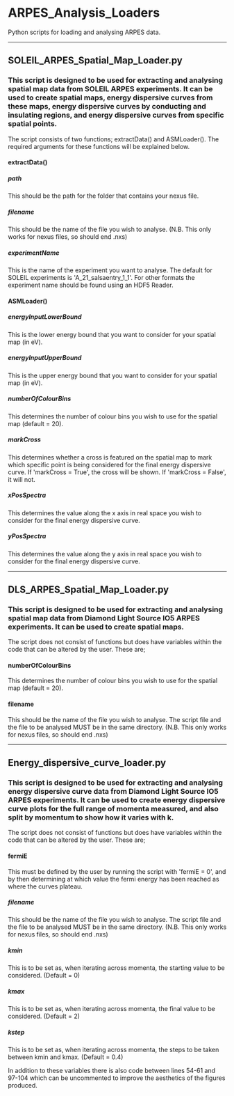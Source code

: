 # ARPES_Analysis_Loaders
Python scripts for loading and analysing ARPES data.

---

## SOLEIL_ARPES_Spatial_Map_Loader.py
### This script is designed to be used for extracting and analysing spatial map data from SOLEIL ARPES experiments. It can be used to create spatial maps, energy dispersive curves from these maps, energy dispersive curves by conducting and insulating regions, and energy dispersive curves from specific spatial points.

The script consists of two functions; extractData() and ASMLoader(). The required arguments for these functions will be explained below.

#### extractData()
##### path
This should be the path for the folder that contains your nexus file.
##### filename
This should be the name of the file you wish to analyse. (N.B. This only works for nexus files, so should end .nxs)
##### experimentName
This is the name of the experiment you want to analyse. The default for SOLEIL experiments is 'A_21_salsaentry_1_1'. For other formats the experiment name should be found using an HDF5 Reader.

#### ASMLoader()
##### energyInputLowerBound
This is the lower energy bound that you want to consider for your spatial map (in eV).
##### energyInputUpperBound
This is the upper energy bound that you want to consider for your spatial map (in eV).
##### numberOfColourBins
This determines the number of colour bins you wish to use for the spatial map (default = 20).
##### markCross
This determines whether a cross is featured on the spatial map to mark which specific point is being considered for the final energy dispersive curve. If 'markCross = True', the cross will be shown. If 'markCross = False', it will not.
##### xPosSpectra
This determines the value along the x axis in real space you wish to consider for the final energy dispersive curve.
##### yPosSpectra
This determines the value along the y axis in real space you wish to consider for the final energy dispersive curve.

---
## DLS_ARPES_Spatial_Map_Loader.py
### This script is designed to be used for extracting and analysing spatial map data from Diamond Light Source IO5 ARPES experiments. It can be used to create spatial maps.

The script does not consist of functions but does have variables within the code that can be altered by the user. These are;

#### numberOfColourBins
This determines the number of colour bins you wish to use for the spatial map (default = 20).
#### filename
This should be the name of the file you wish to analyse. The script file and the file to be analysed MUST be in the same directory. (N.B. This only works for nexus files, so should end .nxs)

---
## Energy_dispersive_curve_loader.py
### This script is designed to be used for extracting and analysing energy dispersive curve data from Diamond Light Source IO5 ARPES experiments. It can be used to create energy dispersive curve plots for the full range of momenta measured, and also split by momentum to show how it varies with k.

The script does not consist of functions but does have variables within the code that can be altered by the user. These are;

#### fermiE
This must be defined by the user by running the script with 'fermiE = 0', and by then determining at which value the fermi energy has been reached as where the curves plateau.  
##### filename
This should be the name of the file you wish to analyse. The script file and the file to be analysed MUST be in the same directory. (N.B. This only works for nexus files, so should end .nxs)
##### kmin
This is to be set as, when iterating across momenta, the starting value to be considered. (Default = 0)
##### kmax
This is to be set as, when iterating across momenta, the final value to be considered. (Default = 2)
##### kstep
This is to be set as, when iterating across momenta, the steps to be taken between kmin and kmax. (Default = 0.4)

In addition to these variables there is also code between lines 54-61 and 97-104 which can be uncommented to improve the aesthetics of the figures produced.
